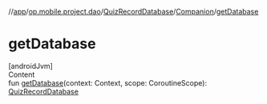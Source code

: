 //[app](../../../../index.md)/[op.mobile.project.dao](../../index.md)/[QuizRecordDatabase](../index.md)/[Companion](index.md)/[getDatabase](get-database.md)



# getDatabase  
[androidJvm]  
Content  
fun [getDatabase](get-database.md)(context: Context, scope: CoroutineScope): [QuizRecordDatabase](../index.md)  



